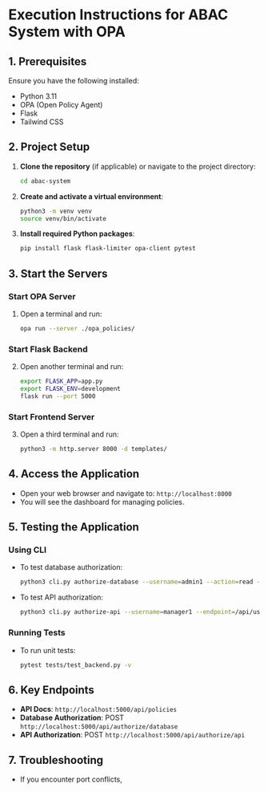 # Execution Instructions for ABAC System with OPA

## 1. Prerequisites
Ensure you have the following installed:
- Python 3.11
- OPA (Open Policy Agent)
- Flask
- Tailwind CSS

## 2. Project Setup
1. **Clone the repository** (if applicable) or navigate to the project directory:
   ```bash
   cd abac-system
   ```

2. **Create and activate a virtual environment**:
   ```bash
   python3 -m venv venv
   source venv/bin/activate
   ```

3. **Install required Python packages**:
   ```bash
   pip install flask flask-limiter opa-client pytest
   ```

## 3. Start the Servers
### Start OPA Server
1. Open a terminal and run:
   ```bash
   opa run --server ./opa_policies/
   ```

### Start Flask Backend
2. Open another terminal and run:
   ```bash
   export FLASK_APP=app.py
   export FLASK_ENV=development
   flask run --port 5000
   ```

### Start Frontend Server
3. Open a third terminal and run:
   ```bash
   python3 -m http.server 8000 -d templates/
   ```

## 4. Access the Application
- Open your web browser and navigate to: `http://localhost:8000`
- You will see the dashboard for managing policies.

## 5. Testing the Application
### Using CLI
- To test database authorization:
   ```bash
   python3 cli.py authorize-database --username=admin1 --action=read --resource=financial_records
   ```

- To test API authorization:
   ```bash
   python3 cli.py authorize-api --username=manager1 --endpoint=/api/users --method=POST
   ```

### Running Tests
- To run unit tests:
   ```bash
   pytest tests/test_backend.py -v
   ```

## 6. Key Endpoints
- **API Docs**: `http://localhost:5000/api/policies`
- **Database Authorization**: POST `http://localhost:5000/api/authorize/database`
- **API Authorization**: POST `http://localhost:5000/api/authorize/api`

## 7. Troubleshooting
- If you encounter port conflicts,

